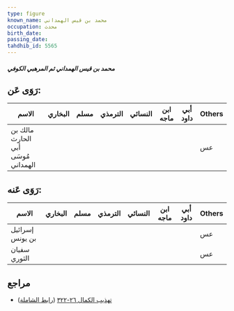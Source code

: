 ```yaml
---
type: figure
known_name: محمد بن قيس الهمداني
occupation: محدث
birth_date:
passing_date:
tahdhib_id: 5565
---
```

##### محمد بن قيس الهمداني ثم المرهبي الكوفي

## رَوَى عَن:
| الاسم                              | البخاري | مسلم | الترمذي | النسائي | ابن ماجه | أبي داود | Others |
| ---------------------------------- | ------- | ---- | ------- | ------- | -------- | -------- | ------ |
| مالك بن الحارث أبي مُوسَى الهمداني |         |      |         |         |          |          | عس     |
## رَوَى عَنه:
| الاسم           | البخاري | مسلم | الترمذي | النسائي | ابن ماجه | أبي داود | Others |
| --------------- | ------- | ---- | ------- | ------- | -------- | -------- | ------ |
| إسرائيل بن يونس |         |      |         |         |          |          | عس     |
| سفيان الثوري    |         |      |         |         |          |          | عس     |
## مراجع
- [تهذيب الكمال ٢٦-٣٢٢](obsidian://open?vault=Tahdhib-al-Kamal&file=Figures/٥٥٦٥-محمد%20بن%20قيس%20الهمداني%20ثم%20المرهبي%20الكوفي) ([رابط الشاملة](https://shamela.ws/book/3722/14070))